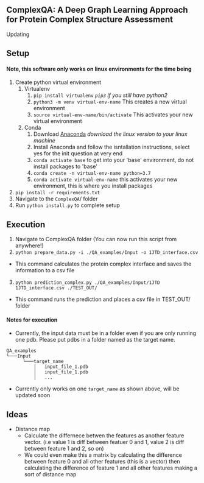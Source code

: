 ## ComplexQA: A Deep Graph Learning Approach for Protein Complex Structure Assessment
Updating

## Setup

#### Note, this software only works on linux environments for the time being

1. Create python virtual environment
	1. Virtualenv
		1. `pip install virtualenv` *`pip3` if you still have python2* 
		1. `python3 -m venv virtual-env-name` This creates a new virtual environment 
		1. `source virtual-env-name/bin/activate` This activates your new virtual environment 
	1. Conda 
		1. Download [Anaconda](https://www.anaconda.com/products/individual) *download the linux version to your linux machine* 
		1. Install Anaconda and follow the isntallation instructions, select yes for the init question at very end
		1. `conda activate base` to get into your 'base' environment, do not install packages to 'base' 
		1. `conda create -n virtual-env-name python=3.7`
		1. `conda activate virtual-env-name` this activates your new environment, this is where you install packages 
1. `pip install -r requirements.txt`
1. Navigate to the `ComplexQA`/ folder 
1. Run `python install.py` to complete setup 

## Execution
1. Navigate to ComplexQA folder (You can now run this script from anywhere!)
2. `python prepare_data.py -i ./QA_examples/Input -o 1JTD_interface.csv`
  - This command calculates the protein complex interface and saves the information to a csv file
3. `python prediction_complex.py ./QA_examples/Input/1JTD 1JTD_interface.csv ./TEST_OUT/`
  - This command runs the prediction and places a csv file in TEST_OUT/ folder


#### Notes for execution
- Currently, the input data must be in a folder even if you are only running one pdb. Please put pdbs in a folder named as the target name. 
```
QA_examples
└───Input
      └───target_name
          │   input_file_1.pdb
          │   input_file_1.pdb
          │   ...
```
- Currently only works on one `target_name` as shown above, will be updated soon


## Ideas 
* Distance map 
	* Calculate the differnece betwen the features as another feature vector. (i.e value 1 is diff between featuer 0 and 1, value 2 is diff between feature 1 and 2, so on) 
	* We could even make this a matrix by calculating the difference between feature 0 and all other features (this is a vector) then calculating the difference of feature 1 and all other features making a sort of distance map 
